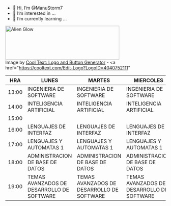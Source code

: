 - 👋 Hi, I’m @ManuStorm7
- 👀 I’m interested in ...
- 🌱 I’m currently learning ...

<a href="https://cooltext.com"><img src="https://images.cooltext.com/5582540.png" width="358" height="106" alt="Alien Glow" /></a>
<br />Image by <a href="https://cooltext.com">Cool Text: Logo and Button Generator</a> - <a href="https://cooltext.com/Edit-Logo?LogoID=4040752111"

| HRA   | LUNES                                     | MARTES                                    | MIERCOLES                                 | JUEVES                                    | VIERNES                                   |
|-------|-------------------------------------------|-------------------------------------------|-------------------------------------------|-------------------------------------------|-------------------------------------------|
| 13:00 | INGENIERIA DE SOFTWARE                    | INGENIERIA DE SOFTWARE                    | INGENIERIA DE SOFTWARE                    | INGENIERIA DE SOFTWARE                    | INGENIERIA DE SOFTWARE                    |
| 14:00 | INTELIGENCIA ARTIFICIAL                   | INTELIGENCIA ARTIFICIAL                   | INTELIGENCIA ARTIFICIAL                   | INTELIGENCIA ARTIFICIAL                   |                                           |
| 15:00 |                                           |                                           |                                           |                                           |                                           |
| 16:00 | LENGUAJES DE INTERFAZ                     | LENGUAJES DE INTERFAZ                     | LENGUAJES DE INTERFAZ                     | LENGUAJES DE INTERFAZ                     |                                           |
| 17:00 | LENGUAJES Y AUTOMATAS 1                   | LENGUAJES Y AUTOMATAS 1                   | LENGUAJES Y AUTOMATAS 1                   | LENGUAJES Y AUTOMATAS 1                   | LENGUAJES Y AUTOMATAS 1                   |
| 18:00 | ADMINISTRACION DE BASE DE DATOS           | ADMINISTRACION DE BASE DE DATOS           | ADMINISTRACION DE BASE DE DATOS           | ADMINISTRACION DE BASE DE DATOS           | ADMINISTRACION DE BASE DE DATOS           |
| 19:00 | TEMAS AVANZADOS DE DESARROLLO DE SOFTWARE | TEMAS AVANZADOS DE DESARROLLO DE SOFTWARE | TEMAS AVANZADOS DE DESARROLLO DE SOFTWARE | TEMAS AVANZADOS DE DESARROLLO DE SOFTWARE | TEMAS AVANZADOS DE DESARROLLO DE SOFTWARE |


<!---
ManuStorm7/ManuStorm7 is a ✨ special ✨ repository because its `README.md` (this file) appears on your GitHub profile.
You can click the Preview link to take a look at your changes.


